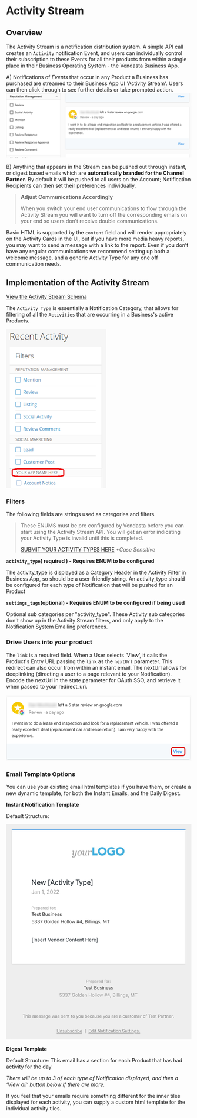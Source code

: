 # Activity Stream

## Overview
The Activity Stream is a notification distribution system. A simple API call creates an `Activity` notification Event, and users can individually control their subscription to these Events for all their products from within a single place in their Business Operating System - the Vendasta Business App.

A) Notifications of _Events_ that occur in any Product a Business has purchased are streamed to their Business App UI 'Activity Stream'. Users can then click through to see further details or take prompted action.
![highlights](../../assets/images/guides/activitystream/activitystream_activity.png)

B) Anything that appears in the Stream can be pushed out through instant, or digest based emails which are **automatically branded for the Channel Partner**. By default it will be pushed to all users on the Account; Notification Recipients can then set their preferences individually.

<!-- theme: warning -->
>**Adjust Communications Accordingly**
>
>When you switch your end user communications to flow through the Activity Stream you will want to turn off the corresponding emails on your end so users don’t receive double communications.


Basic HTML is supported by the `content` field and will render appropriately on the Activity Cards in the UI, but if you have more media heavy reports, you may want to send a message with a link to the report. Even if you don’t have any regular communications we recommend setting up both a welcome message, and a generic Activity Type for any one off communication needs.

## Implementation of the Activity Stream

[View the Activity Stream Schema](https://developers.vendasta.com/vendor/c2NoOjE2NTY5NDA3-activity)

The `Activity Type` is essentially a Notification Category, that allows for filtering of all the `Activities` that are occurring in a Business's active Products.

![new](../../assets/images/guides/activitystream/activitystream_activitytype.png)

### Filters

The following fields are strings used as categories and filters. 

<!-- theme: warning -->
>These ENUMS must be pre configured by Vendasta before you can start using the Activity Stream API. You will get an error indicating your Activity Type is invalid until this is completed. 
>
>[SUBMIT YOUR ACTIVITY TYPES HERE](https://docs.google.com/forms/d/e/1FAIpQLSciEKVtCsTEYzJMeLO3sSjTvdQX8L-XLr9xgjgn3tuldZdfZg/viewform?usp=sf_link) _*Case Sensitive_

**`activity_type`( required ) - Requires ENUM to be configured**

The activity_type is displayed as a Category Header in the Activity Filter in Business App, so should be a user-friendly string. An activity_type should be configured for each type of Notification that will be pushed for an Product

**`settings_tags`(optional) - Requires ENUM to be configured if being used**

Optional sub categories per "activity_type". These Activity sub categories don't show up in the Activity Stream filters, and only apply to the Notification System Emailing preferences.

### Drive Users into your product

The `link` is a required field. When a User selects ‘View’, it calls the Product's Entry URL passing the `link` as the `nextUrl` parameter. This redirect can also occur from within an instant email. The nextUrl allows for deeplinking (directing a user to a page relevant to your Notification). Encode the nextUrl in the state parameter for OAuth SSO, and retrieve it when passed to your redirect_uri.

![Deep Linking](../../assets/images/guides/activitystream/activity_deeplink.png)

### Email Template Options

You can use your existing email html templates if you have them, or create a new dynamic template, for both the Instant Emails, and the Daily Digest.

**Instant Notification Template**

Default Structure:

![Example Instant Notification Email](../../assets/images/guides/activitystream/InstantActivity_Template.png)

**Digest Template**

Default Structure: This email has a section for each Product that has had activity for the day


*There will be up to 3 of each type of Notification displayed, and then a ‘View all’ button below if there are more.*

If you feel that your emails require something different for the inner tiles displayed for each activity, you can supply a custom html template for the individual activity tiles.


